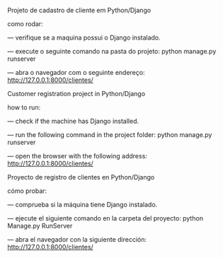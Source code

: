 Projeto de cadastro de cliente em Python/Django

como rodar: 

— verifique se a maquina possui o Django instalado.

— execute o seguinte comando na pasta do projeto: python manage.py runserver

— abra o navegador com o seguinte endereço: http://127.0.0.1:8000/clientes/


Customer registration project in Python/Django

how to run: 

— check if the machine has Django installed.

— run the following command in the project folder: python manage.py runserver

— open the browser with the following address: http://127.0.0.1:8000/clientes/


Proyecto de registro de clientes en Python/Django

cómo probar: 

— comprueba si la máquina tiene Django instalado.

— ejecute el siguiente comando en la carpeta del proyecto: python Manage.py RunServer

— abra el navegador con la siguiente dirección: http://127.0.0.1:8000/clientes/
